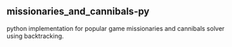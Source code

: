 missionaries_and_cannibals-py
-----------------------------

python implementation for popular game missionaries and cannibals solver using backtracking.
